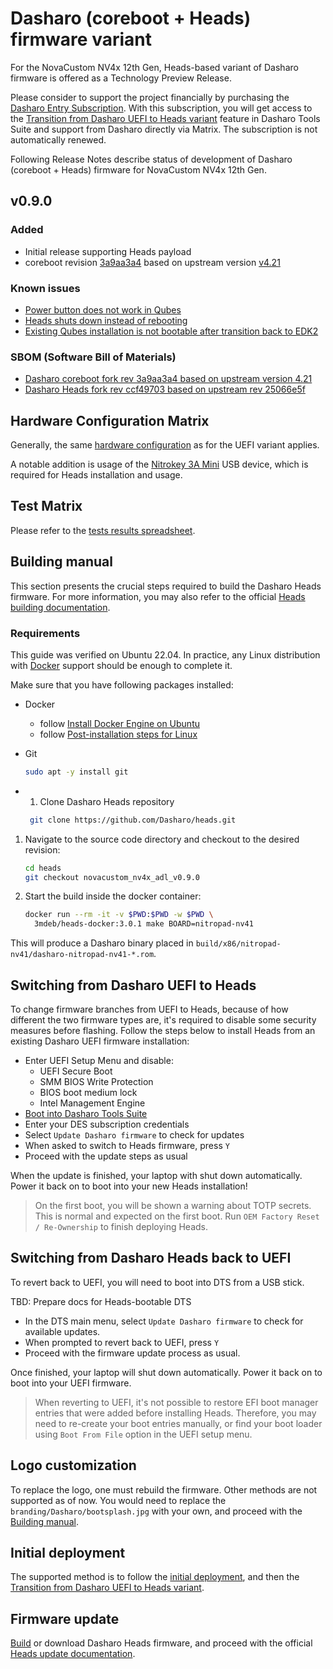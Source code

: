 # Dasharo (coreboot + Heads) firmware variant

For the NovaCustom NV4x 12th Gen, Heads-based variant of Dasharo firmware is
offered as a Technology Preview Release.

Please consider to support the project financially by purchasing the
[Dasharo Entry Subscription](https://novacustom.com/product/dasharo-entry-subscription/).
With this subscription, you will get access to the
[Transition from Dasharo UEFI to Heads variant](#transition-from-dasharo-uefi-to-heads-variant)
feature in Dasharo Tools Suite and support from Dasharo directly via Matrix.
The subscription is not automatically renewed.

Following Release Notes describe status of development of Dasharo (coreboot +
Heads) firmware for NovaCustom NV4x 12th Gen.

## v0.9.0

### Added

* Initial release supporting Heads payload
* coreboot revision [3a9aa3a4](https://github.com/Dasharo/coreboot/commits/3a9aa3a4692f3dd49732f5b4e3ec54be385f0969/)
  based on upstream version [v4.21](https://doc.coreboot.org/releases/coreboot-4.21-relnotes.html)

### Known issues

* [Power button does not work in Qubes](https://github.com/Dasharo/dasharo-issues/issues/710)
* [Heads shuts down instead of rebooting](https://github.com/Dasharo/dasharo-issues/issues/711)
* [Existing Qubes installation is not bootable after transition back to EDK2](https://github.com/Dasharo/dasharo-issues/issues/713)

### SBOM (Software Bill of Materials)

* [Dasharo coreboot fork rev 3a9aa3a4 based on upstream version 4.21](https://github.com/Dasharo/coreboot/tree/3a9aa3a4)
* [Dasharo Heads fork rev ccf49703 based on upstream rev 25066e5f](https://github.com/Dasharo/heads/tree/ccf49703)

## Hardware Configuration Matrix

Generally, the same [hardware configuration](hardware-matrix.md) as for the
UEFI variant applies.

A notable addition is usage of the
[Nitrokey 3A Mini](https://novacustom.com/product/nitrokey-3a-mini/)
USB device, which is required for Heads installation and usage.

## Test Matrix

Please refer to the [tests results spreadsheet](https://docs.google.com/spreadsheets/d/1yWZ--zFPIsQhXZByf7nJIrasQYuRSf1yCi60lY_RGsQ).

## Building manual

This section presents the crucial steps required to build the Dasharo Heads
firmware. For more information, you may also refer to the official
[Heads building documentation](https://osresearch.net/general-building/).

### Requirements

This guide was verified on Ubuntu 22.04. In practice, any Linux distribution
with [Docker](https://www.docker.com/) support should be enough to complete it.

Make sure that you have following packages installed:

* Docker
    - follow [Install Docker Engine on Ubuntu](https://docs.docker.com/engine/install/ubuntu/)
    - follow [Post-installation steps for Linux](https://docs.docker.com/engine/install/linux-postinstall/)
* Git

    ```bash
    sudo apt -y install git
    ```

* 1. Clone Dasharo Heads repository

   ```bash
    git clone https://github.com/Dasharo/heads.git
   ```

1. Navigate to the source code directory and checkout to the desired revision:

    ```bash
    cd heads
    git checkout novacustom_nv4x_adl_v0.9.0
    ```

1. Start the build inside the docker container:

    ```bash
    docker run --rm -it -v $PWD:$PWD -w $PWD \
      3mdeb/heads-docker:3.0.1 make BOARD=nitropad-nv41
    ```

This will produce a Dasharo binary placed in
`build/x86/nitropad-nv41/dasharo-nitropad-nv41-*.rom`.

## Switching from Dasharo UEFI to Heads

To change firmware branches from UEFI to Heads, because of how different the two
firmware types are, it's required to disable some security measures before
flashing. Follow the steps below to install Heads from an existing Dasharo UEFI
firmware installation:

* Enter UEFI Setup Menu and disable:
    - UEFI Secure Boot
    - SMM BIOS Write Protection
    - BIOS boot medium lock
    - Intel Management Engine
* [Boot into Dasharo Tools Suite](https://docs.dasharo.com/dasharo-tools-suite/documentation/#running)
* Enter your DES subscription credentials
* Select `Update Dasharo firmware` to check for updates
* When asked to switch to Heads firmware, press `Y`
* Proceed with the update steps as usual

When the update is finished, your laptop with shut down automatically. Power it
back on to boot into your new Heads installation!

> On the first boot, you will be shown a warning about TOTP secrets. This is
> normal and expected on the first boot. Run `OEM Factory Reset / Re-Ownership`
> to finish deploying Heads.

## Switching from Dasharo Heads back to UEFI

To revert back to UEFI, you will need to boot into DTS from a USB stick.

TBD: Prepare docs for Heads-bootable DTS

* In the DTS main menu, select `Update Dasharo firmware` to check for available
  updates.
* When prompted to revert back to UEFI, press `Y`
* Proceed with the firmware update process as usual.

Once finished, your laptop will shut down automatically. Power it back on to
boot into your UEFI firmware.

> When reverting to UEFI, it's not possible to restore EFI boot manager entries
> that were added before installing Heads. Therefore, you may need to re-create
> your boot entries manually, or find your boot loader using `Boot From File`
> option in the UEFI setup menu.

## Logo customization

To replace the logo, one must rebuild the firmware. Other methods are not
supported as of now. You would need to replace the
`branding/Dasharo/bootsplash.jpg` with your own, and proceed with the
[Building manual](#building-manual).

## Initial deployment

The supported method is to follow the
[initial deployment](/unified/novacustom/initial-deployment.md), and then the
[Transition from Dasharo UEFI to Heads variant](#transition-from-dasharo-uefi-to-heads).

## Firmware update

[Build](#building-manual) or download Dasharo Heads firmware, and proceed with
the official [Heads update documentation](https://osresearch.net/Updating).
